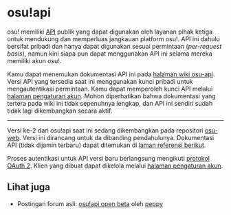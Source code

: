# osu!api

osu! memiliki [API](https://id.wikipedia.org/wiki/Antarmuka_pemrograman_aplikasi) publik yang dapat digunakan oleh layanan pihak ketiga untuk mendukung dan memperluas jangkauan platform osu!. API ini dahulu bersifat pribadi dan hanya dapat digunakan sesuai permintaan (*per-request basis*), namun kini siapa pun dapat menggunakan API ini selama mereka memiliki akun osu!.

Kamu dapat menemukan dokumentasi API ini pada [halaman wiki osu-api](https://github.com/ppy/osu-api/wiki). Versi API yang tersedia saat ini menggunakan kunci pribadi untuk mengautentikasi permintaan. Kamu dapat memperoleh kunci API melalui [halaman pengaturan akun](https://osu.ppy.sh/home/account/edit#legacy-api). Mohon diperhatikan bahwa dokumentasi yang tertera pada wiki ini tidak sepenuhnya lengkap, dan API ini sendiri sudah tidak lagi dikembangkan secara aktif.

---

Versi ke-2 dari osu!api saat ini sedang dikembangkan pada repositori [osu-web](https://github.com/ppy/osu-web). Versi ini dirancang untuk da dibanding pendahulunya. Dokumentasi API (tidak dijamin terbaru) dapat ditemukan di [laman referensi berikut](https://docs.ppy.sh).

Proses autentikasi untuk API versi baru berlangsung mengikuti [protokol OAuth 2](https://oauth.net/2/). Klien yang dibuat dapat dikelola melalui [halaman pengaturan akun](https://osu.ppy.sh/home/account/edit).

## Lihat juga

- Postingan forum asli: [osu!api open beta](https://osu.ppy.sh/community/forums/topics/141240) oleh [peppy](https://osu.ppy.sh/users/2)
